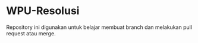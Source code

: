 # WPU-Resolusi
Repository ini digunakan untuk belajar membuat branch dan melakukan pull request atau merge.
